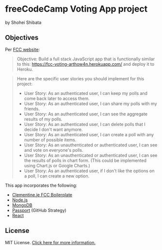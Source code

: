 # freeCodeCamp Voting App project
by Shohei Shibata

## Objectives
Per [FCC website](https://www.freecodecamp.org/challenges/build-a-voting-app):
> Objective: Build a full stack JavaScript app that is functionally similar to this: https://fcc-voting-arthow4n.herokuapp.com/ and deploy it to Heroku.

> Here are the specific user stories you should implement for this project:
>
> * User Story: As an authenticated user, I can keep my polls and come back later to access them.
> * User Story: As an authenticated user, I can share my polls with my friends.
> * User Story: As an authenticated user, I can see the aggregate results of my polls.
> * User Story: As an authenticated user, I can delete polls that I decide I don't want anymore.
> * User Story: As an authenticated user, I can create a poll with any number of possible items.
> * User Story: As an unauthenticated or authenticated user, I can see and vote on everyone's polls.
> * User Story: As an unauthenticated or authenticated user, I can see the results of polls in chart form. (This could be implemented using Chart.js or Google Charts.)
> * User Story: As an authenticated user, if I don't like the options on a poll, I can create a new option.


This app incorporates the following:
- [Clementine.je FCC Boilerplate](https://github.com/johnstonbl01/clementinejs-fcc)
- [Node.js](https://nodejs.org/)
- [MongoDB](http://www.mongodb.org/)
- [Passport](https://github.com/passport/www.passportjs.org) (GitHub Strategy)
- [React](https://reactjs.org/)

## License

MIT License. [Click here for more information.](LICENSE.md)
